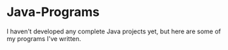# Java-Programs
I haven't developed any complete Java projects yet, but here are some of my programs I've written.
